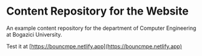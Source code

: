 # Content Repository for the Website

An example content repository for the department of Computer Engineering at
Bogazici University.

Test it at [https://bouncmpe.netlify.app](https://bouncmpe.netlify.app)

##
